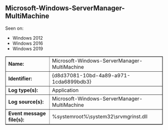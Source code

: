 ## Microsoft-Windows-ServerManager-MultiMachine

Seen on:
* Windows 2012
* Windows 2016
* Windows 2019

<table border="1" class="docutils">
  <tbody>
    <tr>
      <td><b>Name:</b></td>
      <td>Microsoft-Windows-ServerManager-MultiMachine</td>
    </tr>
    <tr>
      <td><b>Identifier:</b></td>
      <td>{d8d37081-10bd-4a89-a971-1cda6899bdb3}</td>
    </tr>
    <tr>
      <td><b>Log type(s):</b></td>
      <td>Application</td>
    </tr>
    <tr>
      <td><b>Log source(s):</b></td>
      <td>Microsoft-Windows-ServerManager-MultiMachine</td>
    </tr>
    <tr>
      <td><b>Event message file(s):</b></td>
      <td>%systemroot%\system32\srvmgrinst.dll</td>
    </tr>
  </tbody>
</table>

&nbsp;

